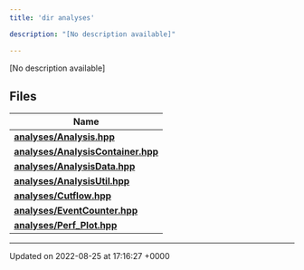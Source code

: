 ```yaml
---
title: 'dir analyses'

description: "[No description available]"

---
```







[No description available]

## Files

| Name           |
| -------------- |
| **[analyses/Analysis.hpp](/documentation/code/files/analysis_8hpp/#file-analysishpp)**  |
| **[analyses/AnalysisContainer.hpp](/documentation/code/files/analysiscontainer_8hpp/#file-analysiscontainerhpp)**  |
| **[analyses/AnalysisData.hpp](/documentation/code/files/analysisdata_8hpp/#file-analysisdatahpp)**  |
| **[analyses/AnalysisUtil.hpp](/documentation/code/files/analysisutil_8hpp/#file-analysisutilhpp)**  |
| **[analyses/Cutflow.hpp](/documentation/code/files/cutflow_8hpp/#file-cutflowhpp)**  |
| **[analyses/EventCounter.hpp](/documentation/code/files/eventcounter_8hpp/#file-eventcounterhpp)**  |
| **[analyses/Perf_Plot.hpp](/documentation/code/files/perf__plot_8hpp/#file-perf-plothpp)**  |






-------------------------------

Updated on 2022-08-25 at 17:16:27 +0000
